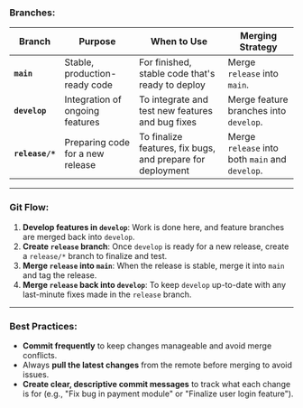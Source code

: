 ### **Branches**:

| Branch          | Purpose                                 | When to Use                                   | Merging Strategy                             |
|-----------------|-----------------------------------------|----------------------------------------------|---------------------------------------------|
| **`main`**      | Stable, production-ready code          | For finished, stable code that's ready to deploy | Merge `release` into `main`.        |
| **`develop`**   | Integration of ongoing features        | To integrate and test new features and bug fixes | Merge feature branches into `develop`.       |
| **`release/*`** | Preparing code for a new release       | To finalize features, fix bugs, and prepare for deployment | Merge `release` into both `main` and `develop`. |

---

### **Git Flow**:

1. **Develop features in `develop`**: Work is done here, and feature branches are merged back into `develop`.
2. **Create `release` branch**: Once `develop` is ready for a new release, create a `release/*` branch to finalize and test.
3. **Merge `release` into `main`**: When the release is stable, merge it into `main` and tag the release.
4. **Merge `release` back into `develop`**: To keep `develop` up-to-date with any last-minute fixes made in the `release` branch.

---

### **Best Practices**:
- **Commit frequently** to keep changes manageable and avoid merge conflicts.
- Always **pull the latest changes** from the remote before merging to avoid issues.
- **Create clear, descriptive commit messages** to track what each change is for (e.g., "Fix bug in payment module" or "Finalize user login feature").

